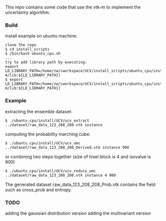 This repo contains some code that use the vtk-m to implement the uncertainty algorithm.

### Build

install example on ubuntu machine:

```
clone the repo
$ cd install_scripts
$ /bin/bash ubuntu_cpu.sh 
...
try to add library path by executing:
export LD_LIBRARY_PATH=/home/zw/cworkspace/UCV/install_scripts/ubuntu_cpu/install/vtk-m/lib:${LD_LIBRARY_PATH}]
$ export LD_LIBRARY_PATH=/home/zw/cworkspace/UCV/install_scripts/ubuntu_cpu/install/vtk-m/lib:${LD_LIBRARY_PATH}]
```

### Example

extracting the ensemble dataset:

```
$ ./ubuntu_cpu/install/UCV/ucv_extract ../dataset/raw_data_123_208_208.vtk instance
```

computing the probability marching cube:

```
$ ./ubuntu_cpu/install/UCV/ucv_umc ../dataset/raw_data_123_208_208_Derived.vtk instance 900
```

or combining two steps together (size of hixel block is 4 and isovalue is 900)

```
$ ./ubuntu_cpu/install/UCV/ucv_reduce_umc ../dataset/raw_data_123_208_208.vtk instance 4 900
```

The generated dataset raw_data_123_208_208_Prob.vtk contains the field such as cross_prob and entropy.


### TODO

adding the gaussian distribution version
adding the multivariant version
